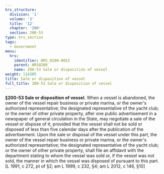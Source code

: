 ```yaml
---
hrs_structure:
  division: '1'
  volume: '3'
  title: '12'
  chapter: '200'
  section: 200-53
type: hrs_section
tags:
  - Government
menu:
  hrs:
    identifier: HRS_0200-0053
    parent: HRS0200
    name: 200-53 Sale or disposition of vessel
weight: 114305
title: Sale or disposition of vessel
full_title: 200-53 Sale or disposition of vessel
---
```

**§200-53 Sale or disposition of vessel.** When a vessel is abandoned, the owner of the vessel repair business or private marina, or the owner's authorized representative; the designated representative of the yacht club; or the owner of other private property, after one public advertisement in a newspaper of general circulation in the State, may negotiate a sale of the vessel or dispose of it; provided that the vessel shall not be sold or disposed of less than five calendar days after the publication of the advertisement. Upon the sale or disposal of the vessel under this part, the owner of the vessel repair business or private marina, or the owner's authorized representative; the designated representative of the yacht club; or the owner of other private property, shall file an affidavit with the department stating to whom the vessel was sold or, if the vessel was not sold, the manner in which the vessel was disposed of pursuant to this part. [L 1991, c 272, pt of §2; am L 1999, c 232, §4; am L 2012, c 146, §10]